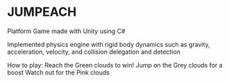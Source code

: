 # JUMPEACH
Platform Game made with Unity using C#

Implemented physics engine with rigid body dynamics such as gravity, acceleration,
velocity, and collision delegation and detection

How to play:
Reach the Green clouds to win!
Jump on the Grey clouds for a boost
Watch out for the Pink clouds
